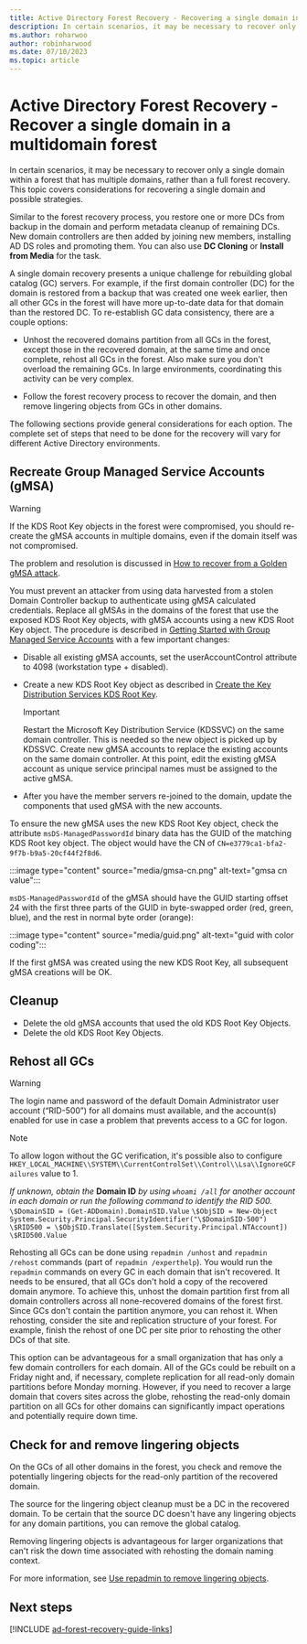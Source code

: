 ```yaml
---
title: Active Directory Forest Recovery - Recovering a single domain in a multidomain forest
description: In certain scenarios, it may be necessary to recover only a single domain within a forest that has multiple domains, rather than a full forest recovery. This topic covers considerations for recovering a single domain and possible strategies for recovery.
ms.author: roharwoo
author: robinharwood
ms.date: 07/10/2023
ms.topic: article
---
```


# Active Directory Forest Recovery - Recover a single domain in a multidomain forest

> 

In certain scenarios, it may be necessary to recover only a single domain within
a forest that has multiple domains, rather than a full forest recovery. This
topic covers considerations for recovering a single domain and possible
strategies.

Similar to the forest recovery process, you restore one or more DCs from backup
in the domain and perform metadata cleanup of remaining
DCs. New domain controllers are then added by joining new members, installing AD
DS roles and promoting them. You can also use **DC Cloning** or **Install from Media** for the task.

A single domain recovery presents a unique challenge for rebuilding global
catalog (GC) servers. For example, if the first domain controller (DC) for the
domain is restored from a backup that was created one week earlier, then all
other GCs in the forest will have more up-to-date data for that domain than the
restored DC. To re-establish GC data consistency, there are a couple options:

- Unhost the recovered domains partition from all GCs in the forest, except those in the recovered domain, at the same time and once complete, rehost all GCs in the forest. Also make sure you don't overload the remaining GCs. In large environments, coordinating this activity can be very complex.

- Follow the forest recovery process to recover the domain, and then remove lingering objects from GCs in other domains.

The following sections provide general considerations for each option. The
complete set of steps that need to be done for the recovery will vary for
different Active Directory environments.

## Recreate Group Managed Service Accounts (gMSA)

> [!WARNING]
> If the KDS Root Key objects in the forest were compromised, you should re-create the gMSA accounts in multiple domains, even if the domain itself was not compromised.

The problem and resolution is discussed in [How to recover from a Golden gMSA attack](/troubleshoot/windows-server/windows-security/recover-from-golden-gmsa-attack).

You must prevent an attacker from using data harvested from a stolen Domain
Controller backup to authenticate using gMSA calculated credentials. Replace all gMSAs in the domains of the forest that use the exposed KDS Root Key objects, with gMSA accounts using a new KDS Root Key object. The procedure is described in [Getting Started with Group Managed Service Accounts](/windows-server/security/group-managed-service-accounts/getting-started-with-group-managed-service-accounts)
with a few important changes:

- Disable all existing gMSA accounts, set the userAccountControl attribute to
    4098 (workstation type + disabled).
- Create a new KDS Root Key object as described in [Create the Key Distribution Services KDS Root Key](/windows-server/security/group-managed-service-accounts/create-the-key-distribution-services-kds-root-key).

    > [!IMPORTANT]
    > Restart the Microsoft Key Distribution Service (KDSSVC) on the same domain controller. This is needed so the new object is picked up by KDSSVC. Create new gMSA accounts to replace the existing accounts on the same domain controller. At this point, edit the existing gMSA account as unique service principal names must be assigned to the active gMSA.

- After you have the member servers re-joined to the domain, update the components that used gMSA with the new accounts.

To ensure the new gMSA uses the new KDS Root Key object, check the attribute
`msDS-ManagedPasswordId` binary data has the GUID of the matching KDS Root key object. The object would have the CN of `CN=e3779ca1-bfa2-9f7b-b9a5-20cf44f2f8d6`.

:::image type="content" source="media/gmsa-cn.png" alt-text="gmsa cn value":::

`msDS-ManagedPasswordId` of the gMSA should have the GUID starting offset 24 with the first three parts of the GUID in byte-swapped order (red, green, blue), and the rest in normal byte order (orange):  

:::image type="content" source="media/guid.png" alt-text="guid with color coding":::

If the first gMSA was created using the new KDS Root Key, all subsequent gMSA
creations will be OK.

## Cleanup

- Delete the old gMSA accounts that used the old KDS Root Key Objects.
- Delete the old KDS Root Key Objects.

## Rehost all GCs

> [!WARNING] 
> The login name and password of the default Domain Administrator user account (“RID-500”) for all domains must available, and the account(s) enabled for use in case a problem that prevents access to a GC for logon.  

> [!NOTE]
> To allow logon without the GC verification, it's possible also to configure `HKEY_LOCAL_MACHINE\\SYSTEM\\CurrentControlSet\\Control\\Lsa\\IgnoreGCFailures` value to 1.  
>
> *If unknown, obtain the* **Domain ID** *by using `whoami /all` for another account in each domain or run the following command to identify the RID 500.*
> `\$DomainSID = (Get-ADDomain).DomainSID.Value`
> `\$ObjSID = New-Object`
> `System.Security.Principal.SecurityIdentifier("\$DomainSID-500")`
> `\$RID500 = \$ObjSID.Translate([System.Security.Principal.NTAccount])`
> `\$RID500.Value`

Rehosting all GCs can be done using `repadmin /unhost` and `repadmin /rehost`
commands (part of `repadmin /experthelp`). You would run the `repadmin` commands on
every GC in each domain that isn't recovered. It needs to be ensured, that all
GCs don't hold a copy of the recovered domain anymore. To achieve this, unhost
the domain partition first from all domain controllers across all none-recovered
domains of the forest first. Since GCs don't contain the partition anymore,
you can rehost it. When rehosting, consider the site and replication structure
of your forest. For example, finish the rehost of one DC per site prior to
rehosting the other DCs of that site.

This option can be advantageous for a small organization that has only a few
domain controllers for each domain. All of the GCs could be rebuilt on a Friday
night and, if necessary, complete replication for all read-only domain
partitions before Monday morning. However, if you need to recover a large domain that
covers sites across the globe, rehosting the read-only domain partition on all
GCs for other domains can significantly impact operations and potentially
require down time.

## Check for and remove lingering objects

On the GCs of all other domains in the forest, you check and remove the
potentially lingering objects for the read-only partition of the recovered
domain.

The source for the lingering object cleanup must be a DC in the recovered
domain. To be certain that the source DC doesn't have any lingering objects for
any domain partitions, you can remove the global catalog.

Removing lingering objects is advantageous for larger organizations that can't
risk the down time associated with rehosting the domain naming context.

For more information, see [Use repadmin to remove lingering objects](/previous-versions/windows/it-pro/windows-server-2003/cc785298(v=ws.10)).

## Next steps

[!INCLUDE [ad-forest-recovery-guide-links](includes/ad-forest-recovery-guide-links.md)]
